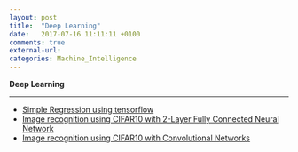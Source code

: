 ```yaml
---
layout: post
title:  "Deep Learning"
date:   2017-07-16 11:11:11 +0100
comments: true
external-url:
categories: Machine_Intelligence
---
```


**Deep Learning**

---



* [Simple Regression using tensorflow](https://github.com/NelsonBilber/dp.tensorflow.regression) <br/>
* [Image recognition using CIFAR10 with 2-Layer Fully Connected Neural Network ](https://github.com/NelsonBilber/dp.cifar10.2-LayerFullyConnectedNeuralNetwork) <br/>
* [Image recognition using CIFAR10 with Convolutional Networks](https://github.com/NelsonBilber/dp.cifar10.using.CNN-s) <br/>	